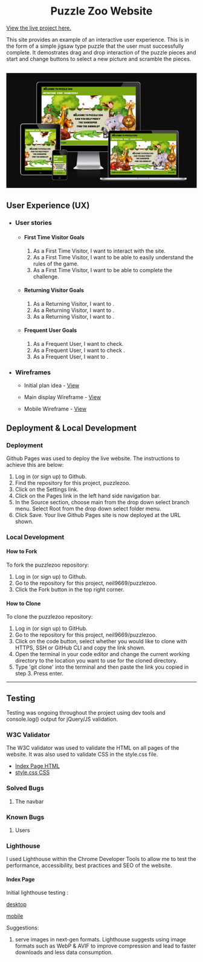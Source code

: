 <h1 align="center">Puzzle Zoo Website</h1>

[View the live project here.](https://puzzlezoo.plamersaurus.co.uk)

This site provides an example of an interactive user experience.  This is in the form of a simple jigsaw type puzzle that the user must successfully complete.  It demostrates drag and drop interaction of the puzzle pieces and start and change buttons to select a new picture and scramble the pieces.

<h2 align="center"><img src="docs/responsive.PNG"></h2>

## User Experience (UX)

-   ### User stories

    -   #### First Time Visitor Goals

        1. As a First Time Visitor, I want to interact with the site.
        2. As a First Time Visitor, I want to be able to easily understand the rules of the game.
        3. As a First Time Visitor, I want to be able to complete the challenge.

    -   #### Returning Visitor Goals

        1. As a Returning Visitor, I want to .
        2. As a Returning Visitor, I want to .
        3. As a Returning Visitor, I want to .

    -   #### Frequent User Goals
        1. As a Frequent User, I want to check.
        2. As a Frequent User, I want to check .
        3. As a Frequent User, I want to .

*   ### Wireframes

    -   Initial plan idea - [View](docs/initialdesigns.jpg)

    -   Main display Wireframe - [View]()

    -   Mobile Wireframe - [View]()


## Deployment & Local Development

### Deployment

Github Pages was used to deploy the live website. The instructions to achieve this are below:

1. Log in (or sign up) to Github.
2. Find the repository for this project, puzzlezoo.
3. Click on the Settings link.
4. Click on the Pages link in the left hand side navigation bar.
5. In the Source section, choose main from the drop down select branch menu. Select Root from the drop down select folder menu.
6. Click Save. Your live Github Pages site is now deployed at the URL shown.

### Local Development

#### How to Fork

To fork the puzzlezoo repository:

1. Log in (or sign up) to Github.
2. Go to the repository for this project, neil9669/puzzlezoo.
3. Click the Fork button in the top right corner.

#### How to Clone

To clone the puzzlezoo repository:

1. Log in (or sign up) to GitHub.
2. Go to the repository for this project, neil9669/puzzlezoo.
3. Click on the code button, select whether you would like to clone with HTTPS, SSH or GitHub CLI and copy the link shown.
4. Open the terminal in your code editor and change the current working directory to the location you want to use for the cloned directory.
5. Type 'git clone' into the terminal and then paste the link you copied in step 3. Press enter.

- - -

## Testing

Testing was ongoing throughout the project using dev tools and console.log() output for jQuery/JS validation.


### W3C Validator

The W3C validator was used to validate the HTML on all pages of the website. It was also used to validate CSS in the style.css file.

* [Index Page HTML](docs/testing/w3c/)
* [style.css CSS](docs/testing/w3c/)

### Solved Bugs

1. The navbar 

### Known Bugs

1. Users 

### Lighthouse

I used Lighthouse within the Chrome Developer Tools to allow me to test the performance, accessibility, best practices and SEO of the website.

#### Index Page

Initial lighthouse testing :

[desktop](docs/testing/lighthouse/lighthouse-main.png) 

[mobile](docs/testing/lighthouse/lighthouse-mob.png)

Suggestions:

1. serve images in next-gen formats. Lighthouse suggests using image formats such as WebP & AVIF to improve compression and lead to faster downloads and less data consumption. 
